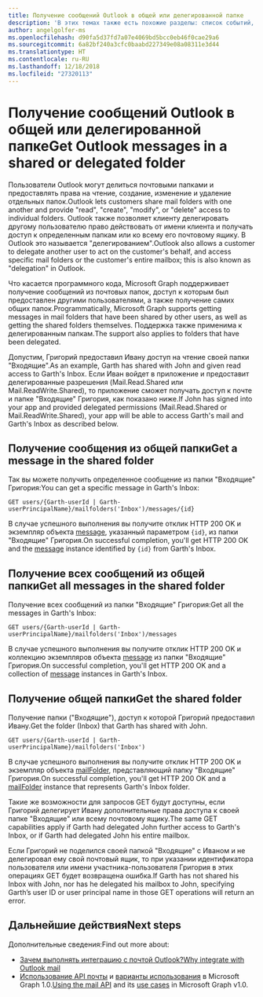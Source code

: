 ```yaml
---
title: Получение сообщений Outlook в общей или делегированной папке
description: 'В этих темах также есть похожие разделы: список событий, получение события, получение календаря, список контактов, получение контакта, получение папки контактов.'
author: angelgolfer-ms
ms.openlocfilehash: d90fa5d37fd7a07e4069bd5bcc0eb46f0cae29a6
ms.sourcegitcommit: 6a82bf240a3cfc0baabd227349e08a08311e3d44
ms.translationtype: HT
ms.contentlocale: ru-RU
ms.lasthandoff: 12/18/2018
ms.locfileid: "27320113"
---
```

# <a name="get-outlook-messages-in-a-shared-or-delegated-folder"></a><span data-ttu-id="5cb67-103">Получение сообщений Outlook в общей или делегированной папке</span><span class="sxs-lookup"><span data-stu-id="5cb67-103">Get Outlook messages in a shared or delegated folder</span></span>

<!-- remove similar content in other topics when ready to publish - list messages, get message, get mail folder.
These topics also have similar section - list events, get event, get calendar, list contacts, get contact, get contact folder.
-->

<span data-ttu-id="5cb67-104">Пользователи Outlook могут делиться почтовыми папками и предоставлять права на чтение, создание, изменение и удаление отдельных папок.</span><span class="sxs-lookup"><span data-stu-id="5cb67-104">Outlook lets customers share mail folders with one another and provide "read", "create", "modify", or "delete" access to individual folders.</span></span> <span data-ttu-id="5cb67-105">Outlook также позволяет клиенту делегировать другому пользователю право действовать от имени клиента и получать доступ к определенным папкам или ко всему его почтовому ящику. В Outlook это называется "делегированием".</span><span class="sxs-lookup"><span data-stu-id="5cb67-105">Outlook also allows a customer to delegate another user to act on the customer's behalf, and access specific mail folders or the customer's entire mailbox; this is also known as "delegation" in Outlook.</span></span>

<span data-ttu-id="5cb67-106">Что касается программного кода, Microsoft Graph поддерживает получение сообщений из почтовых папок, доступ к которым был предоставлен другими пользователями, а также получение самих общих папок.</span><span class="sxs-lookup"><span data-stu-id="5cb67-106">Programmatically, Microsoft Graph supports getting messages in mail folders that have been shared by other users, as well as getting the shared folders themselves.</span></span> <span data-ttu-id="5cb67-107">Поддержка также применима к делегированным папкам.</span><span class="sxs-lookup"><span data-stu-id="5cb67-107">The support also applies to folders that have been delegated.</span></span>

<span data-ttu-id="5cb67-108">Допустим, Григорий предоставил Ивану доступ на чтение своей папки "Входящие".</span><span class="sxs-lookup"><span data-stu-id="5cb67-108">As an example, Garth has shared with John and given read access to Garth's Inbox.</span></span> <span data-ttu-id="5cb67-109">Если Иван войдет в приложение и предоставит делегированные разрешения (Mail.Read.Shared или Mail.ReadWrite.Shared), то приложение сможет получать доступ к почте и папке "Входящие" Григория, как показано ниже.</span><span class="sxs-lookup"><span data-stu-id="5cb67-109">If John has signed into your app and provided delegated permissions (Mail.Read.Shared or Mail.ReadWrite.Shared), your app will be able to access Garth's mail and Garth's Inbox as described below.</span></span>

## <a name="get-a-message-in-the-shared-folder"></a><span data-ttu-id="5cb67-110">Получение сообщения из общей папки</span><span class="sxs-lookup"><span data-stu-id="5cb67-110">Get a message in the shared folder</span></span>

<span data-ttu-id="5cb67-111">Так вы можете получить определенное сообщение из папки "Входящие" Григория:</span><span class="sxs-lookup"><span data-stu-id="5cb67-111">You can get a specific message in Garth's Inbox:</span></span>

<!-- { "blockType": "ignored" } -->
```http
GET users/{Garth-userId | Garth-userPrincipalName}/mailfolders('Inbox')/messages/{id}
```

<span data-ttu-id="5cb67-112">В случае успешного выполнения вы получите отклик HTTP 200 OK и экземпляр объекта [message](/graph/api/resources/message?view=graph-rest-1.0), указанный параметром `{id}`, из папки "Входящие" Григория.</span><span class="sxs-lookup"><span data-stu-id="5cb67-112">On successful completion, you'll get HTTP 200 OK and the [message](/graph/api/resources/message?view=graph-rest-1.0) instance identified by `{id}` from Garth's Inbox.</span></span>

## <a name="get-all-messages-in-the-shared-folder"></a><span data-ttu-id="5cb67-113">Получение всех сообщений из общей папки</span><span class="sxs-lookup"><span data-stu-id="5cb67-113">Get all messages in the shared folder</span></span>

<span data-ttu-id="5cb67-114">Получение всех сообщений из папки "Входящие" Григория:</span><span class="sxs-lookup"><span data-stu-id="5cb67-114">Get all the messages in Garth's Inbox:</span></span>

<!-- { "blockType": "ignored" } -->
```http
GET users/{Garth-userId | Garth-userPrincipalName}/mailfolders('Inbox')/messages
```

<span data-ttu-id="5cb67-115">В случае успешного выполнения вы получите отклик HTTP 200 OK и коллекцию экземпляров объекта [message](/graph/api/resources/message?view=graph-rest-1.0) из папки "Входящие" Григория.</span><span class="sxs-lookup"><span data-stu-id="5cb67-115">On successful completion, you'll get HTTP 200 OK and a collection of [message](/graph/api/resources/message?view=graph-rest-1.0) instances in Garth's Inbox.</span></span>

## <a name="get-the-shared-folder"></a><span data-ttu-id="5cb67-116">Получение общей папки</span><span class="sxs-lookup"><span data-stu-id="5cb67-116">Get the shared folder</span></span>

<span data-ttu-id="5cb67-117">Получение папки ("Входящие"), доступ к которой Григорий предоставил Ивану.</span><span class="sxs-lookup"><span data-stu-id="5cb67-117">Get the folder (Inbox) that Garth has shared with John.</span></span>

<!-- { "blockType": "ignored" } -->
```http
GET users/{Garth-userId | Garth-userPrincipalName}/mailfolders('Inbox')
```

<span data-ttu-id="5cb67-118">В случае успешного выполнения вы получите отклик HTTP 200 OK и экземпляр объекта [mailFolder](/graph/api/resources/mailfolder?view=graph-rest-1.0), представляющий папку "Входящие" Григория.</span><span class="sxs-lookup"><span data-stu-id="5cb67-118">On successful completion, you'll get HTTP 200 OK and a [mailFolder](/graph/api/resources/mailfolder?view=graph-rest-1.0) instance that represents Garth's Inbox folder.</span></span>

<span data-ttu-id="5cb67-119">Такие же возможности для запросов GET будут доступны, если Григорий делегирует Ивану дополнительные права доступа к своей папке "Входящие" или всему почтовому ящику.</span><span class="sxs-lookup"><span data-stu-id="5cb67-119">The same GET capabilities apply if Garth had delegated John further access to Garth's Inbox, or if Garth had delegated John his entire mailbox.</span></span>

<span data-ttu-id="5cb67-120">Если Григорий не поделился своей папкой "Входящие" с Иваном и не делегировал ему свой почтовый ящик, то при указании идентификатора пользователя или имени участника-пользователя Григория в этих операциях GET будет возвращена ошибка.</span><span class="sxs-lookup"><span data-stu-id="5cb67-120">If Garth has not shared his Inbox with John, nor has he delegated his mailbox to John, specifying Garth’s user ID or user principal name in those GET operations will return an error.</span></span> 


## <a name="next-steps"></a><span data-ttu-id="5cb67-121">Дальнейшие действия</span><span class="sxs-lookup"><span data-stu-id="5cb67-121">Next steps</span></span>

<span data-ttu-id="5cb67-122">Дополнительные сведения:</span><span class="sxs-lookup"><span data-stu-id="5cb67-122">Find out more about:</span></span>

- [<span data-ttu-id="5cb67-123">Зачем выполнять интеграцию с почтой Outlook?</span><span class="sxs-lookup"><span data-stu-id="5cb67-123">Why integrate with Outlook mail</span></span>](outlook-mail-concept-overview.md)
- <span data-ttu-id="5cb67-124">[Использование API почты](/graph/api/resources/mail-api-overview?view=graph-rest-1.0) и [варианты использования](/graph/api/resources/mail-api-overview?view=graph-rest-1.0#common-use-cases) в Microsoft Graph 1.0.</span><span class="sxs-lookup"><span data-stu-id="5cb67-124">[Using the mail API](/graph/api/resources/mail-api-overview?view=graph-rest-1.0) and its [use cases](/graph/api/resources/mail-api-overview?view=graph-rest-1.0#common-use-cases) in Microsoft Graph v1.0.</span></span>